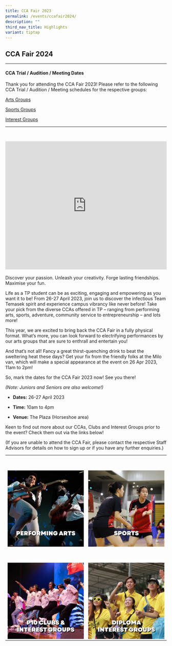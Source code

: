 ```yaml
---
title: CCA Fair 2023
permalink: /events/ccafair2024/
description: ""
third_nav_title: Highlights
variant: tiptap
---
```

<h2>CCA Fair 2024</h2>
<hr>
<h4>CCA Trial / Audition / Meeting Dates</h4>
<p>Thank you for attending the CCA Fair 2023! Please refer to the following
CCA Trial / Audition / Meeting schedules for the respective groups:</p>
<p><a href="/files/arts%20groups.pdf" rel="noopener noreferrer nofollow" target="_blank">Arts Groups</a>
</p>
<p><a href="/files/sports%20groups.pdf" rel="noopener noreferrer nofollow" target="_blank">Sports Groups</a>
</p>
<p><a href="/files/interest%20groups.pdf" rel="noopener noreferrer nofollow" target="_blank">Interest Groups</a>
</p>
<hr>
<p>
<br>
</p>
<div class="iframe-wrapper">
<iframe height="400" width="100%" allowfullscreen="true" frameborder="0" src="https://www.youtube.com/embed/qcJwduU7FMg"></iframe>
</div>
<p>Discover your passion. Unleash your creativity. Forge lasting friendships.
Maximise your fun.</p>
<p>Life as a TP student can be as exciting, engaging and empowering as you
want it to be! From 26-27 April 2023, join us to discover the infectious
Team Temasek spirit and experience campus vibrancy like never before! Take
your pick from the diverse CCAs offered in TP – ranging from performing
arts, sports, adventure, community service to entrepreneurship – and lots
more!</p>
<p>This year, we are excited to bring back the CCA Fair in a fully physical
format. What’s more, you can look forward to electrifying performances
by our arts groups that are sure to enthrall and entertain you!</p>
<p>And that’s not all! Fancy a great thirst-quenching drink to beat the sweltering
heat these days? Get your fix from the friendly folks at the Milo van,
which will make a special appearance at the event on 26 Apr 2023, 11am
to 2pm!</p>
<p>So, mark the dates for the CCA Fair 2023 now! See you there!</p>
<p><em>(Note: Juniors and Seniors are also welcome!)</em>
</p>
<ul data-tight="true" class="tight">
<li>
<p><strong>Dates:</strong> 26-27 April 2023</p>
</li>
<li>
<p><strong>Time:</strong> 10am to 4pm</p>
</li>
<li>
<p><strong>Venue:</strong> The Plaza (Horseshoe area)</p>
</li>
</ul>
<p>Keen to find out more about our CCAs, Clubs and Interest Groups prior
to the event? Check them out via the links below!</p>
<p>(If you are unable to attend the CCA Fair, please contact the respective
Staff Advisors for details on how to sign up or if you have any further
enquiries.)</p>
<table>
<tbody>
<tr>
<td rowspan="1" colspan="1">
<p>
<br>
</p>
<div class="isomer-image-wrapper">
<img style="display:block;margin-left:auto;margin-right:auto;" height="auto" width="100%" alt="Arts" src="/images/Buttons/Performing Arts v2.png">
</div>
</td>
<td rowspan="1" colspan="1">
<p>
<br>
</p>
<div class="isomer-image-wrapper">
<img style="display:block;margin-left:auto;margin-right:auto;" height="auto" width="100%" alt="Sports" src="/images/Buttons/Sports v2.png">
</div>
</td>
</tr>
<tr>
<td rowspan="1" colspan="1">
<p>
<br>
</p>
<div class="isomer-image-wrapper">
<img style="display:block;margin-left:auto;margin-right:auto;" height="auto" width="100%" alt="P10IG" src="/images/Buttons/P10 &amp; IG v2.png">
</div>
</td>
<td rowspan="1" colspan="1">
<p>
<br>
</p>
<div class="isomer-image-wrapper">
<img style="display:block;margin-left:auto;margin-right:auto;" height="auto" width="100%" alt="SchoolIG" src="/images/Buttons/Diploma Interest Groups-01.png">
</div>
</td>
</tr>
</tbody>
</table>
<p></p>